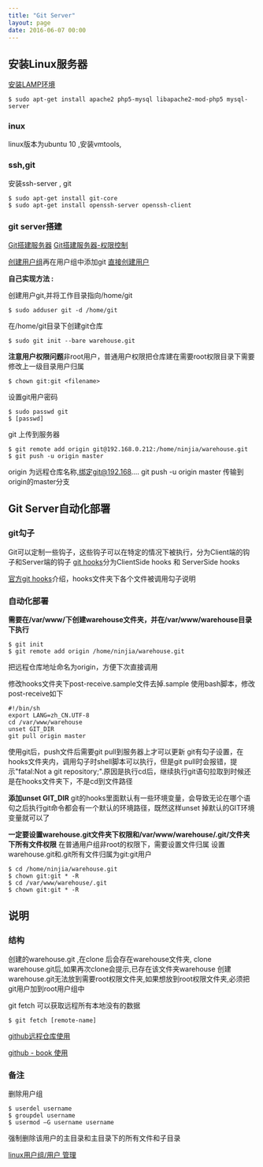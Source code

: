 ```yaml
---
title: "Git Server"
layout: page
date: 2016-06-07 00:00
---
```


## 安装Linux服务器 ##

[安装LAMP环境](http://www.cnblogs.com/wenanry/archive/2012/11/13/2767779.html)
```
$ sudo apt-get install apache2 php5-mysql libapache2-mod-php5 mysql-server
```

### inux ###

linux版本为ubuntu 10 ,安装vmtools,

### ssh,git ###

安装ssh-server , git
```
$ sudo apt-get install git-core
$ sudo apt-get install openssh-server openssh-client
```

### git server搭建 ###

[Git搭建服务器](http://developer.51cto.com/art/201507/483448.htm)
[Git搭建服务器-权限控制](http://www.linuxidc.com/Linux/2015-07/120616.htm)

[创建用户组](http://blog.csdn.net/poisonchry/article/details/11849781)再在用户组中添加git
[直接创建用户](http://www.liaoxuefeng.com/wiki/0013739516305929606dd18361248578c67b8067c8c017b000/00137583770360579bc4b458f044ce7afed3df579123eca000)

**自己实现方法 :**

创建用户git,并将工作目录指向/home/git
```
$ sudo adduser git -d /home/git
```

在/home/git目录下创建git仓库
```
$ sudo git init --bare warehouse.git
```

**注意用户权限问题**非root用户，普通用户权限把仓库建在需要root权限目录下需要修改上一级目录用户归属
```
$ chown git:git <filename>
```


设置git用户密码
```
$ sudo passwd git
$ [passwd]
```

git 上传到服务器
```
$ git remote add origin git@192.168.0.212:/home/ninjia/warehouse.git
$ git push -u origin master
```
origin 为远程仓库名称,绑定git@192.168....
git push -u origin master 传输到origin的master分支

## Git Server自动化部署 ##

### git勾子 ###

Git可以定制一些钩子，这些钩子可以在特定的情况下被执行，分为Client端的钩子和Server端的钩子
[git hooks](http://blog.csdn.net/hongchangfirst/article/details/46693237)分为ClientSide hooks 和 ServerSide hooks

[官方git hooks](https://git-scm.com/book/en/v2/Customizing-Git-Git-Hooks)介绍，hooks文件夹下各个文件被调用勾子说明

### 自动化部署 ###

**需要在/var/www/下创建warehouse文件夹，并在/var/www/warehouse目录下执行**
```
$ git init
$ git remote add origin /home/ninjia/warehouse.git
```
把远程仓库地址命名为origin，方便下次直接调用


修改hooks文件夹下post-receive.sample文件去掉.sample
使用bash脚本，修改post-receive如下
```
#!/bin/sh
export LANG=zh_CN.UTF-8
cd /var/www/warehouse
unset GIT_DIR
git pull origin master
```
使用git后，push文件后需要git pull到服务器上才可以更新
git有勾子设置，在hooks文件夹内，调用勾子时shell脚本可以执行，但是git pull时会报错，提示"fatal:Not a git repository;".原因是执行cd后，继续执行git语句拉取到时候还是在hooks文件夹下，不是cd到文件路径

**添加unset GIT_DIR**
git的hooks里面默认有一些环境变量，会导致无论在哪个语句之后执行git命令都会有一个默认的环境路径，既然这样unset 掉默认的GIT环境变量就可以了

**一定要设置warehouse.git文件夹下权限和/var/www/warehouse/.git/文件夹下所有文件权限**
在普通用户组非root的权限下，需要设置文件归属
设置warehouse.git和.git所有文件归属为git:git用户

```
$ cd /home/ninjia/warehouse.git
$ chown git:git * -R
$ cd /var/www/warehouse/.git
$ chown git:git * -R

```


## 说明 ##

### 结构 ###

创建的warehouse.git ,在clone 后会存在warehouse文件夹,
clone warehouse.git后,如果再次clone会提示,已存在该文件夹warehouse
创建warehouse.git无法放到需要root权限文件夹,如果想放到root权限文件夹,必须把git用户加到root用户组中

git fetch 可以获取远程所有本地没有的数据
```
$ git fetch [remote-name]
```

[github远程仓库使用](https://git-scm.com/book/zh/ch2-5.html)

[github - book 使用](https://git-scm.com/book/zh/v2)

### 备注 ###

删除用户组
```
$ userdel username
$ groupdel username
$ usermod –G username username
```
强制删除该用户的主目录和主目录下的所有文件和子目录

[linux用户组/用户 管理](http://www.cnblogs.com/xd502djj/archive/2011/11/23/2260094.html)
